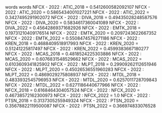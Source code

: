 words
words
NFCX - 2022 : ATIC_2018 = 0.5412600582092107
NFCX - 2022 : ATIC_2020 = 0.5865434001027221
NFCX - 2022 : ATIC_2022 = 0.3427495291902072
NFCX - 2022 : DIVA_2018 = 0.49435028248587576
NFCX - 2022 : DIVA_2020 = 0.5834617360041089
NFCX - 2022 : DIVA_2022 = 0.45642869371682926
NFCX - 2022 : EMTK_2018 = 0.19731210409176514
NFCX - 2022 : EMTK_2020 = 0.2097243622667352
NFCX - 2022 : EMTK_2022 = 0.5508474576271186
NFCX - 2022 : KREN_2018 = 0.4688409518917993
NFCX - 2022 : KREN_2020 = 0.51241225817497
NFCX - 2022 : KREN_2022 = 0.4599383667180277
NFCX - 2022 : MCAS_2018 = 0.4818524225303886
NFCX - 2022 : MCAS_2020 = 0.6076831548529662
NFCX - 2022 : MCAS_2022 = 0.6103609341825902
NFCX - 2022 : MLPT_2018 = 0.29909262112651946
NFCX - 2022 : MLPT_2020 = 0.45026536551960283
NFCX - 2022 : MLPT_2022 = 0.4869029275808937
NFCX - 2022 : MTDL_2018 = 0.4833932545796953
NFCX - 2022 : MTDL_2020 = 0.6257011728709843
NFCX - 2022 : MTDL_2022 = 0.6271186440677966
NFCX - 2022 : NFCX_2018 = 0.6168464304057524
NFCX - 2022 : NFCX_2020 = 0.46738572162300973
NFCX - 2022 : NFCX_2022 = 1.0
NFCX - 2022 : PTSN_2018 = 0.3137305255949324
NFCX - 2022 : PTSN_2020 = 0.35678822119500087
NFCX - 2022 : PTSN_2022 = 0.366974833076528
